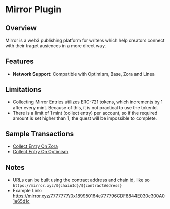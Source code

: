 # Mirror Plugin

## Overview
Mirror is a web3 publishing platform for writers which help creators connect with their traget ausiences in a more direct way.

## Features
- **Network Support:** Compatible with Optimism, Base, Zora and Linea

## Limitations
- Collecting Mirror Entries utilizes ERC-721 tokens, which increments by 1 after every mint. Because of this, it is not practical to use the tokenId.
- There is a limit of 1 mint (collect entry) per account, so if the required amount is set higher than 1, the quest will be impossible to complete.

## Sample Transactions
- [Collect Entry On Zora](https://explorer.zora.energy/tx/0xaffb3da18ce604a3886403047dcae5402697128384becdb02b00f510217b2412)
- [Collect Entry On Optimism](https://optimistic.etherscan.io/tx/0x5298ea426b854085b26e3625d3ba84e03420d554350c1f26da79178b8c2e9d3a)

## Notes
- URLs can be built using the contract address and chain id, like so `https://mirror.xyz/${chainId}/${contractAddress}`
- Example Link: https://mirror.xyz/7777777/0x189950164e777796CDF8844E030c300A01e65d1c
